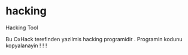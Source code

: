 # hacking
Hacking Tool 

Bu OxHack terefinden yazilmis hacking programidir . Programin kodunu kopyalanayin ! ! !
